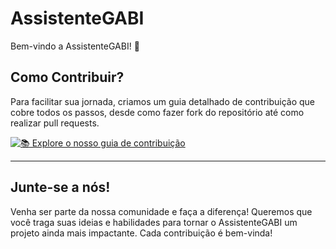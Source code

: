 # AssistenteGABI

Bem-vindo a AssistenteGABI! 🚀

## Como Contribuir?

Para facilitar sua jornada, criamos um guia detalhado de contribuição que cobre todos os passos, desde como fazer fork do repositório até como realizar pull requests.

[![📚 Explore o nosso guia de contribuição](https://img.shields.io/badge/Explore-o_guia_de_contribuição-blue?style=for-the-badge&logo=github)](https://github.com/LeonardoSilvaPy/AssistenteGABI/blob/main/CONTRIBUTING.md)

---

## Junte-se a nós!

Venha ser parte da nossa comunidade e faça a diferença! Queremos que você traga suas ideias e habilidades para tornar o AssistenteGABI um projeto ainda mais impactante. Cada contribuição é bem-vinda!



